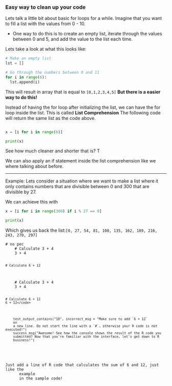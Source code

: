 ### Easy way to clean up your code

Lets talk a little bit about basic for loops for a while.  Imagine that you want to fill a list with the values from 0 - 10.  
- One way to do this is to create an empty list, iterate through the values between 0 and 5, and add the value to the list each time.  

Lets take a look at what this looks like:

```python
# Make an empty list
lst = []

# Go through the numbers between 0 and 11
for i in range(6):
  lst.append(i)
```

This will result in array that is equal to `[0,1,2,3,4,5]` **But there is a easier way to do this!**

Instead of having the for loop after initializing the list, we can have the for loop inside the list. This is called **List Comprehension** The following code will return the same list as the code above.


```python

x = [i for i in range(6)]

print(x)
```


See how much cleaner and shorter that is? T

We can also apply an if statement inside the list comprehension like we where talking about before.  

----
Example:  Lets consider a situation where we want to make a list where it only contains numbers that are divisible between 0 and 300 that are divisible by 27.

We can achieve this with
```python
x = [i for i in range(300) if i % 27 == 0]

print(x)
```
Which gives us back the list:`[0, 27, 54, 81, 108, 135, 162, 189, 216, 243, 270, 297]`

<div data-datacamp-exercise data-lang="r" data-height="500">
  <code data-type="pre-exercise-code"># no pec</code>
  <code data-type="sample-code">
    # Calculate 3 + 4
    3 + 4

    # Calculate 6 + 12
  </code>
  <code data-type="solution">
    # Calculate 3 + 4
    3 + 4

    # Calculate 6 + 12
    6 + 12</code>
  <code data-type="sct">
    test_output_contains(&quot;18&quot;, incorrect_msg = &quot;Make sure to add `6 + 12`
    on
    a new line. Do not start the line with a `#`, otherwise your R code is not executed!&quot;)
    success_msg(&quot;Awesome! See how the console shows the result of the R code you
    submitted? Now that you&#39;re familiar with the interface, let&#39;s get down to R
    business!&quot;)
  </code>
  <div data-type="hint">
    <p>Just add a line of R code that calculates the sum of 6 and 12, just like the
      example
      in the sample code!</p>
  </div>
</div>
